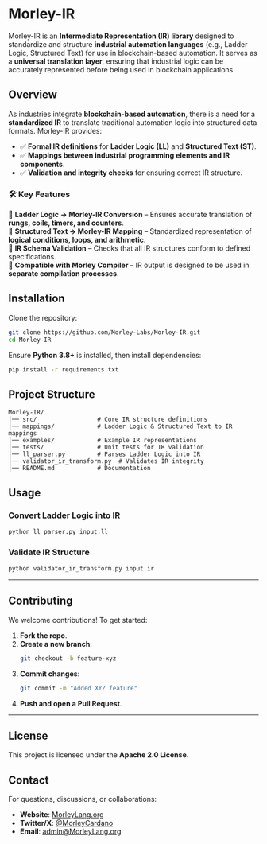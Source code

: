 # Morley-IR

Morley-IR is an **Intermediate Representation (IR) library** designed to standardize and structure **industrial automation languages** (e.g., Ladder Logic, Structured Text) for use in blockchain-based automation. It serves as a **universal translation layer**, ensuring that industrial logic can be accurately represented before being used in blockchain applications.

## Overview
As industries integrate **blockchain-based automation**, there is a need for a **standardized IR** to translate traditional automation logic into structured data formats. Morley-IR provides:

- ✅ **Formal IR definitions** for **Ladder Logic (LL)** and **Structured Text (ST)**.
- ✅ **Mappings between industrial programming elements and IR components**.
- ✅ **Validation and integrity checks** for ensuring correct IR structure.

### **🛠 Key Features**
🔹 **Ladder Logic → Morley-IR Conversion** – Ensures accurate translation of **rungs, coils, timers, and counters**.  
🔹 **Structured Text → Morley-IR Mapping** – Standardized representation of **logical conditions, loops, and arithmetic**.  
🔹 **IR Schema Validation** – Checks that all IR structures conform to defined specifications.  
🔹 **Compatible with Morley Compiler** – IR output is designed to be used in **separate compilation processes**.  

## Installation
Clone the repository:
```sh
git clone https://github.com/Morley-Labs/Morley-IR.git
cd Morley-IR
```

Ensure **Python 3.8+** is installed, then install dependencies:
```sh
pip install -r requirements.txt
```

## Project Structure
```
Morley-IR/
│── src/                 # Core IR structure definitions
│── mappings/            # Ladder Logic & Structured Text to IR mappings
│── examples/            # Example IR representations
│── tests/               # Unit tests for IR validation
│── ll_parser.py         # Parses Ladder Logic into IR
│── validator_ir_transform.py  # Validates IR integrity
│── README.md            # Documentation
```

## Usage
### **Convert Ladder Logic into IR**
```sh
python ll_parser.py input.ll
```

### **Validate IR Structure**
```sh
python validator_ir_transform.py input.ir
```

---

## Contributing
We welcome contributions! To get started:
1. **Fork the repo**.
2. **Create a new branch**:  
   ```sh
   git checkout -b feature-xyz
   ```
3. **Commit changes**:
   ```sh
   git commit -m "Added XYZ feature"
   ```
4. **Push and open a Pull Request**.

---

## License
This project is licensed under the **Apache 2.0 License**.

## Contact
For questions, discussions, or collaborations:
- **Website**: [MorleyLang.org](https://MorleyLang.org)
- **Twitter/X**: [@MorleyCardano](https://x.com/MorleyCardano)
- **Email**: admin@MorleyLang.org
